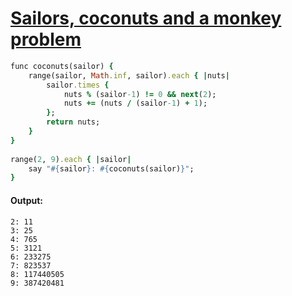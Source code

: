 [1]: http://rosettacode.org/wiki/Sailors,_coconuts_and_a_monkey_problem

# [Sailors, coconuts and a monkey problem][1]

```ruby
func coconuts(sailor) {
    range(sailor, Math.inf, sailor).each { |nuts|
        sailor.times {
            nuts % (sailor-1) != 0 && next(2);
            nuts += (nuts / (sailor-1) + 1);
        };
        return nuts;
    }
}
 
range(2, 9).each { |sailor|
    say "#{sailor}: #{coconuts(sailor)}";
}
```

#### Output:
```
2: 11
3: 25
4: 765
5: 3121
6: 233275
7: 823537
8: 117440505
9: 387420481
```